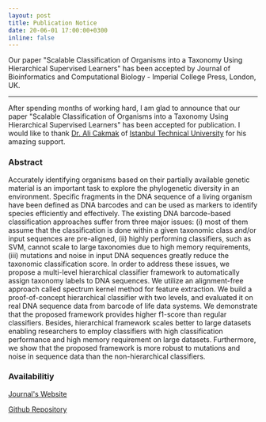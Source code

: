```yaml
---
layout: post
title: Publication Notice
date: 20-06-01 17:00:00+0300
inline: false
---
```


Our paper "Scalable Classification of Organisms into a Taxonomy Using Hierarchical Supervised Learners" has been accepted by Journal of Bioinformatics and Computational Biology - Imperial College Press, London, UK.

***

After spending months of working hard, I am glad to announce that our paper "Scalable Classification of Organisms into a Taxonomy Using Hierarchical Supervised Learners" has been accepted for publication. I would like to thank <a href="https://web.itu.edu.tr/alicakmak/" target="blank">Dr. Ali Cakmak</a> of <a href="https://www.itu.edu.tr/en/homepage" target="blank">Istanbul Technical University</a> for his amazing support.

### Abstract
Accurately identifying organisms based on their partially available genetic material is an important task to explore the phylogenetic diversity in an environment. Specific fragments in the DNA sequence of a living organism have been defined as DNA barcodes and can be used as markers to identify species efficiently and effectively. The existing DNA barcode-based classification approaches suffer from three major issues: (i) most of them assume that the classification is done within a given taxonomic class and/or input sequences are pre-aligned, (ii) highly performing classifiers, such as SVM, cannot scale to large taxonomies due to high memory requirements, (iii) mutations and noise in input DNA sequences greatly reduce the taxonomic classification score. In order to address these issues, we propose a multi-level hierarchical classifier framework to automatically assign taxonomy labels to DNA sequences. We utilize an alignment-free approach called spectrum kernel method for feature extraction. We build a proof-of-concept hierarchical classifier with two levels, and evaluated it on real DNA sequence data from barcode of life data systems. We demonstrate that the proposed framework provides higher f1-score than regular classifiers. Besides, hierarchical framework scales better to large datasets enabling researchers to employ classifiers with high classification performance and high memory requirement on large datasets. Furthermore, we show that the proposed framework is more robust to mutations and noise in sequence data than the non-hierarchical classifiers.

### Availabilitiy
<a href="https://www.worldscientific.com/doi/abs/10.1142/S0219720020500262" target="blank">Journal's Website</a>

<a href="https://github.com/itu-bioinformatics-database-lab/Hierarchical-Supervised-Learners" target="blank">Github Repository</a>
